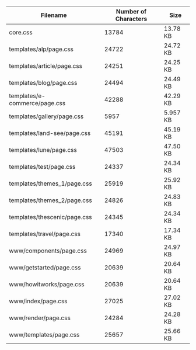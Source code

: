 | Filename                      | Number of Characters | Size     |
| ----------------------------- | -------------------- | -------- |
| core.css                      | 13784                | 13.78 KB |
| templates/alp/page.css        | 24722                | 24.72 KB |
| templates/article/page.css    | 24251                | 24.25 KB |
| templates/blog/page.css       | 24494                | 24.49 KB |
| templates/e-commerce/page.css | 42288                | 42.29 KB |
| templates/gallery/page.css    | 5957                 | 5.957 KB |
| templates/land-see/page.css   | 45191                | 45.19 KB |
| templates/lune/page.css       | 47503                | 47.50 KB |
| templates/test/page.css       | 24337                | 24.34 KB |
| templates/themes_1/page.css   | 25919                | 25.92 KB |
| templates/themes_2/page.css   | 24826                | 24.83 KB |
| templates/thescenic/page.css  | 24345                | 24.34 KB |
| templates/travel/page.css     | 17340                | 17.34 KB |
| www/components/page.css       | 24969                | 24.97 KB |
| www/getstarted/page.css       | 20639                | 20.64 KB |
| www/howitworks/page.css       | 20639                | 20.64 KB |
| www/index/page.css            | 27025                | 27.02 KB |
| www/render/page.css           | 24284                | 24.28 KB |
| www/templates/page.css        | 25657                | 25.66 KB |